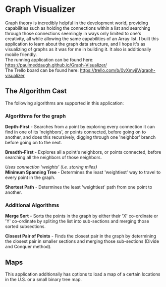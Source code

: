 # Graph Visualizer
Graph theory is incredibly helpful in the development world, providing capabilities such as holding the connections within a list and searching through those connections seemingly in ways only limited to one's creativity, all while allowing the same capabilities of an Array list. I built this application to learn about the graph data structure, and I hope it's as visualizing of graphs as it was for me in building it. It also is additionally mobile friendly. </br>
The running application can be found here: https://paulmeddaugh.github.io/Graph-Visualizer/</br>
The Trello board can be found here: https://trello.com/b/0vXmvjiV/graph-visualizer

## The Algorithm Cast
The following algorithms are supported in this application:

### Algorithms for the graph
<b>Depth-First</b> - Searches from a point by exploring every connection it can find in one of its 'neighbors', or points connected, before going on to another, and does this recursively, digging through one 'neighbor' branch before going on to the next.

<b>Breadth-First</b> - Explores all a point's neighbors, or points connected, before searching all the neighbors of those neighbors.

<i>Uses connection 'weights' (i.e. storing miles)</i></br>
<b>Minimum Spanning Tree</b> - Determines the least 'weightiest' way to travel to every point in the graph.

<b>Shortest Path</b> - Determines the least 'weightiest' path from one point to another.

### Additional Algorithms
<b>Merge Sort</b> - Sorts the points in the graph by either their 'X' co-ordinate or 'Y' co-ordinate by spliting the list into sub-sections and merging those sorted subsections.

<b>Closest Pair of Points</b> - Finds the closest pair in the graph by determining the closest pair in smaller sections and merging those sub-sections (Divide and Conquer method).

## Maps
This application additionally has options to load a map of a certain locations in the U.S. or a small binary tree map.
